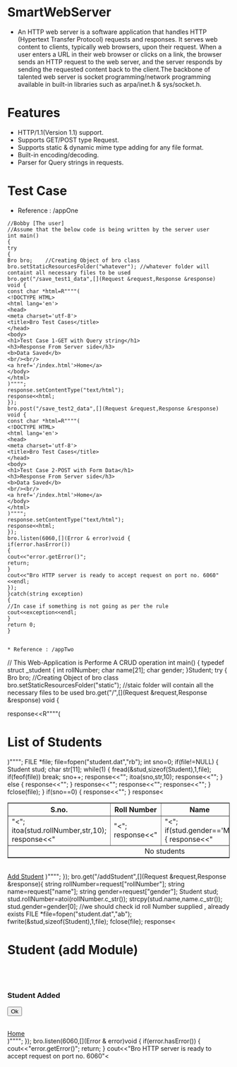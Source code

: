 # SmartWebServer
* An HTTP web server is a software application that handles HTTP (Hypertext Transfer Protocol) requests and responses. It serves web content to clients, typically web browsers, upon their request. When a user enters a URL in their web browser or clicks on a link, the browser sends an HTTP request to the web server, and the server responds by sending the requested content back to the client.The backbone of talented web server is socket programming/network programming available in built-in libraries such as arpa/inet.h & sys/socket.h.
# Features
* HTTP/1.1(Version 1.1) support.
* Supports GET/POST type Request.
* Supports static & dynamic mime type adding for any file format.
* Built-in encoding/decoding.
* Parser for Query strings in requests.
# Test Case
* Reference : /appOne 
```
//Bobby [The user]  
//Assume that the below code is being written by the server user
int main()
{
try
{
Bro bro;    //Creating Object of bro class
bro.setStaticResourcesFolder("whatever"); //whatever folder will containt all necessary files to be used
bro.get("/save_test1_data",[](Request &request,Response &response) void {
const char *html=R""""(
<!DOCTYPE HTML>
<html lang='en'>
<head>
<meta charset='utf-8'>
<title>Bro Test Cases</title>
</head>
<body>
<h1>Test Case 1-GET with Query string</h1>
<h3>Response From Server side</h3>
<b>Data Saved</b>
<br/><br/>
<a href='/index.html'>Home</a>
</body>
</html>
)"""";
response.setContentType("text/html");
response<<html;
});
bro.post("/save_test2_data",[](Request &request,Response &response) void {
const char *html=R""""(
<!DOCTYPE HTML>
<html lang='en'>
<head>
<meta charset='utf-8'>
<title>Bro Test Cases</title>
</head>
<body>
<h1>Test Case 2-POST with Form Data</h1>
<h3>Response From Server side</h3>
<b>Data Saved</b>
<br/><br/>
<a href='/index.html'>Home</a>
</body>
</html>
)"""";
response.setContentType("text/html");
response<<html;
});
bro.listen(6060,[](Error & error)void {
if(error.hasError())
{
cout<<"error.getError()";
return;
}
cout<<"Bro HTTP server is ready to accept request on port no. 6060"<<endl;
});
}catch(string exception)
{
//In case if something is not going as per the rule
cout<<exception<<endl;
}
return 0;
}


* Reference : /appTwo 
```
// This Web-Application is Performe A CRUD operation
int main()
{
typedef struct _student
{
int rollNumber;
char name[21];
char gender;
}Student;
try
{
Bro bro;    //Creating Object of bro class
bro.setStaticResourcesFolder("static"); //staic folder will contain all the necessary files to be used
bro.get("/",[](Request &request,Response &response) void {

response<<R""""(
<!DOCTYPE HTML>
<html lang='en'>
<head>
<meta charset='utf-8'>
<title>Thinking Machines</title>
</head>
<body>
<h1>List of Students</h1>
<table border='1'>
<thead>
<tr>
<th>S.no.</th><th>Roll Number</th><th>Name</th><th>Gender</th>
<th>Edit</th><th>Delete</th>
</tr>
</thead>
<tbody>
)"""";
FILE *file;
file=fopen("student.dat","rb");
int sno=0;
if(file!=NULL)
{
Student stud;
char str[11];
while(1)
{
fread(&stud,sizeof(Student),1,file);
if(feof(file)) break;
sno++;
response<<"<tr>";
itoa(sno,str,10);
response<<"<td>"<<str<<"</td>";
itoa(stud.rollNumber,str,10);
response<<"<td>"<<str<<"</td>";
response<<"<td>"<<stud.name<<"</td>";
if(stud.gender=='M')
{
response<<"<td><img src='images/male.png'/></td>";
}
else
{
response<<"<td><img src='images/female.png'/></td>";
}
response<<"<td><a href='/editStudent?rollNumber="<<str<<"'>Edit</a></td>";
response<<"<td><a href='/deleteStudent?rollNumber="<<str<<"'>Delete</a></td>";
response<<"</tr>";
}
fclose(file);
}
if(sno==0)
{
response<<"<tr><td colspan='6' align='center'>No students</td></tr>";
}
response<<R""""(
</tbody>
</table>
<br/>
<a href='StudentAddForm.html'>Add Student</a>
</body>
</html>
)"""";
});
bro.get("/addStudent",[](Request &request,Response &response){
string rollNumber=request["rollNumber"];
string name=request["name"];
string gender=request["gender"];
Student stud;
stud.rollNumber=atoi(rollNumber.c_str());
strcpy(stud.name,name.c_str());
stud.gender=gender[0];
//we should check id roll Number supplied , already exists
FILE *file=fopen("student.dat","ab");
fwrite(&stud,sizeof(Student),1,file);
fclose(file);
response<<R""""(
<!DOCTYPE HTML>
<html lang='en'>
<head>
<meta charset='utf-8'>
<title>Thinking Machines</title>
</head>
<body>
<h1>Student (add Module)</h1>
<br/>
<br/>
<h3>Student Added</h3>
<form action='/'>
<button type='submit'>Ok</button>
</form>
<br/>
<a href='/'>Home</a><br/>
</body>
</html>
)"""";
});
bro.listen(6060,[](Error & error)void {
if(error.hasError())
{
cout<<"error.getError()";
return;
}
cout<<"Bro HTTP server is ready to accept request on port no. 6060"<<endl;
});
}catch(string exception)
{
//In case if something is not going as per the rule
cout<<exception<<endl;
}
return 0;
}
